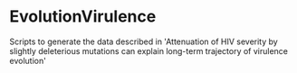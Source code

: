 # EvolutionVirulence

Scripts to generate the data described in 'Attenuation of HIV severity by slightly deleterious mutations can explain long-term trajectory of virulence evolution'
